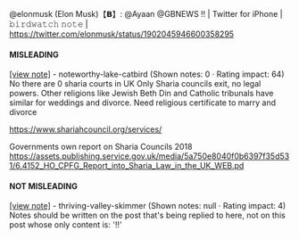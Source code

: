 @elonmusk (Elon Musk)【𝗕】: @Ayaan @GBNEWS !! | Twitter for iPhone | 𝚋𝚒𝚛𝚍𝚠𝚊𝚝𝚌𝚑 𝚗𝚘𝚝𝚎 | https://twitter.com/elonmusk/status/1902045946600358295

#### MISLEADING

[[view note]](https://x.com/i/birdwatch/n/1902065384427286631) - noteworthy-lake-catbird (Shown notes: 0 · Rating impact: 64)\
No there are 0 sharia courts in UK Only Sharia councils exit, no legal powers. Other religions like Jewish Beth Din and Catholic tribunals have similar for weddings and divorce. Need religious certificate to marry and divorce

https://www.shariahcouncil.org/services/

Governments own report on Sharia Councils 2018
https://assets.publishing.service.gov.uk/media/5a750e8040f0b6397f35d531/6.4152_HO_CPFG_Report_into_Sharia_Law_in_the_UK_WEB.pd

#### NOT MISLEADING

[[view note]](https://x.com/i/birdwatch/n/1902078682526838931) - thriving-valley-skimmer (Shown notes: null · Rating impact: 4)\
Notes should be written on the post that's being replied to here, not on this post whose only content is: '!!'
